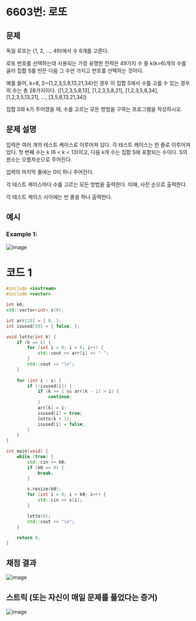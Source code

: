 # 6603번: 로또

## 문제
독일 로또는 {1, 2, ..., 49}에서 수 6개를 고른다.

로또 번호를 선택하는데 사용되는 가장 유명한 전략은 49가지 수 중 k(k>6)개의 수를 골라 집합 S를 만든 다음 그 수만 가지고 번호를 선택하는 것이다.

예를 들어, k=8, S={1,2,3,5,8,13,21,34}인 경우 이 집합 S에서 수를 고를 수 있는 경우의 수는 총 28가지이다. ([1,2,3,5,8,13], [1,2,3,5,8,21], [1,2,3,5,8,34], [1,2,3,5,13,21], ..., [3,5,8,13,21,34])

집합 S와 k가 주어졌을 때, 수를 고르는 모든 방법을 구하는 프로그램을 작성하시오.

## 문제 설명
입력은 여러 개의 테스트 케이스로 이루어져 있다. 각 테스트 케이스는 한 줄로 이루어져 있다. 첫 번째 수는 k (6 < k < 13)이고, 다음 k개 수는 집합 S에 포함되는 수이다. S의 원소는 오름차순으로 주어진다.

입력의 마지막 줄에는 0이 하나 주어진다. 

각 테스트 케이스마다 수를 고르는 모든 방법을 출력한다. 이때, 사전 순으로 출력한다.

각 테스트 케이스 사이에는 빈 줄을 하나 출력한다.

## 예시
### Example 1:  
![image](https://github.com/user-attachments/assets/7dd50fe5-ec32-4c69-a631-04779f7a4960)

# 코드 1
```cpp
#include <iostream>
#include <vector>

int k0;
std::vector<int> s(0);

int arr[10] = { 0, };
int isused[50] = { false, };

void lotto(int k) {
	if (k == 6) {
		for (int i = 0; i < 6; i++) {
			std::cout << arr[i] << " ";
		}
		std::cout << "\n";
	}
	
	for (int i : s) {
		if (!isused[i]) {
			if (k >= 1 && arr[k - 1] > i) {
				continue;
			}
			arr[k] = i;
			isused[i] = true;
			lotto(k + 1);
			isused[i] = false;
		}
	}
}

int main(void) {
	while (true) {
		std::cin >> k0;
		if (k0 == 0) {
			break;
		}

		s.resize(k0);
		for (int i = 0; i < k0; i++) {
			std::cin >> s[i];
		}

		lotto(0);
		std::cout << "\n";
	}

	return 0;
}
```

## 채점 결과
![image](https://github.com/user-attachments/assets/9fbac086-de48-42c3-953e-d3fdde599ac5)

## 스트릭 (또는 자신이 매일 문제를 풀었다는 증거)
![image](https://github.com/user-attachments/assets/995a25d6-61bc-4c2e-8457-2bba41a25830)
